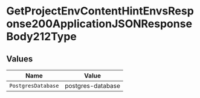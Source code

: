 # GetProjectEnvContentHintEnvsResponse200ApplicationJSONResponseBody212Type


## Values

| Name               | Value              |
| ------------------ | ------------------ |
| `PostgresDatabase` | postgres-database  |